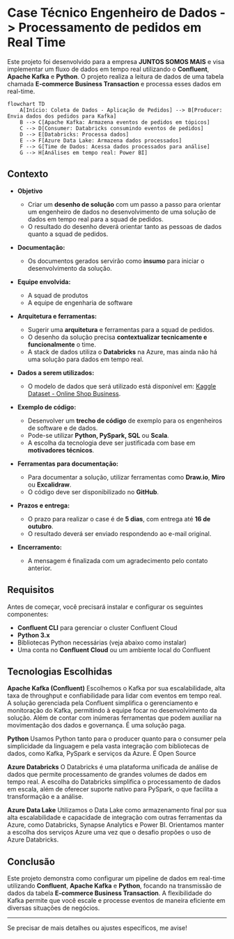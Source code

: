 # Case Técnico Engenheiro de Dados -> Processamento de pedidos em Real Time

Este projeto foi desenvolvido para a empresa **JUNTOS SOMOS MAIS** e visa implementar um fluxo de dados em tempo real utilizando o **Confluent**, **Apache Kafka** e **Python**. 
O projeto realiza a leitura de dados de uma tabela chamada **E-commerce Business Transaction** e processa esses dados em real-time.


```mermaid
flowchart TD
    A[Início: Coleta de Dados - Aplicação de Pedidos] --> B[Producer: Envia dados dos pedidos para Kafka]
    B --> C[Apache Kafka: Armazena eventos de pedidos em tópicos]
    C --> D[Consumer: Databricks consumindo eventos de pedidos]
    D --> E[Databricks: Processa dados]
    E --> F[Azure Data Lake: Armazena dados processados]
    F --> G[Time de Dados: Acessa dados processados para análise]
    G --> H[Análises em tempo real: Power BI]
```

## Contexto

- **Objetivo**
  - Criar um **desenho de solução** com um passo a passo para orientar um engenheiro de dados no desenvolvimento de uma solução de dados em tempo real para a squad de pedidos.
  - O resultado do desenho deverá orientar tanto as pessoas de dados quanto a squad de pedidos.

- **Documentação:**
  - Os documentos gerados servirão como **insumo** para iniciar o desenvolvimento da solução.

- **Equipe envolvida:**
  - A squad de produtos
  - A equipe de engenharia de software

- **Arquitetura e ferramentas:**
  - Sugerir uma **arquitetura** e ferramentas para a squad de pedidos.
  - O desenho da solução precisa **contextualizar tecnicamente e funcionalmente** o time.
  - A stack de dados utiliza o **Databricks** na Azure, mas ainda não há uma solução para dados em tempo real.

- **Dados a serem utilizados:**
  - O modelo de dados que será utilizado está disponível em: [Kaggle Dataset - Online Shop Business](https://www.kaggle.com/datasets/gabrielramos87/an-online-shop-business).

- **Exemplo de código:**
  - Desenvolver um **trecho de código** de exemplo para os engenheiros de software e de dados.
  - Pode-se utilizar **Python, PySpark, SQL** ou **Scala**.
  - A escolha da tecnologia deve ser justificada com base em **motivadores técnicos**.

- **Ferramentas para documentação:**
  - Para documentar a solução, utilizar ferramentas como **Draw.io**, **Miro** ou **Excalidraw**.
  - O código deve ser disponibilizado no **GitHub**.

- **Prazos e entrega:**
  - O prazo para realizar o case é de **5 dias**, com entrega até **16 de outubro**.
  - O resultado deverá ser enviado respondendo ao e-mail original.

- **Encerramento:**
  - A mensagem é finalizada com um agradecimento pelo contato anterior.

## Requisitos

Antes de começar, você precisará instalar e configurar os seguintes componentes:

- **Confluent CLI** para gerenciar o cluster Confluent Cloud
- **Python 3.x**
- Bibliotecas Python necessárias (veja abaixo como instalar)
- Uma conta no **Confluent Cloud** ou um ambiente local do Confluent

## Tecnologias Escolhidas

**Apache Kafka (Confluent)** 
Escolhemos o Kafka por sua escalabilidade, alta taxa de throughput e confiabilidade 
para lidar com eventos em tempo real. A solução gerenciada pela Confluent simplifica
o gerenciamento e monitoração do Kafka, permitindo à equipe focar no desenvolvimento 
da solução. Além de contar com inúmeras ferramentas que podem auxiliar na movimentação
dos dados e governança. É uma solução paga.

**Python**
Usamos Python tanto para o producer quanto para o consumer pela simplicidade
da linguagem e pela vasta integração com bibliotecas de dados, como Kafka, PySpark e 
serviços da Azure. É Open Source

**Azure Databricks**
O Databricks é uma plataforma unificada de análise de dados que permite processamento
de grandes volumes de dados em tempo real. A escolha do Databricks simplifica o 
processamento de dados em escala, além de oferecer suporte nativo para PySpark, 
o que facilita a transformação e a análise.

**Azure Data Lake**
Utilizamos o Data Lake como armazenamento final por sua alta escalabilidade
e capacidade de integração com outras ferramentas da Azure, como Databricks, Synapse Analytics e Power BI.
Orientamos manter a escolha dos serviços Azure uma vez que o desafio propões
o uso de Azure Databricks.

## Conclusão

Este projeto demonstra como configurar um pipeline de dados em real-time utilizando **Confluent**, **Apache Kafka** e **Python**, focando na transmissão de dados da tabela **E-commerce Business Transaction**. A flexibilidade do Kafka permite que você escale e processe eventos de maneira eficiente em diversas situações de negócios.

---

Se precisar de mais detalhes ou ajustes específicos, me avise!
